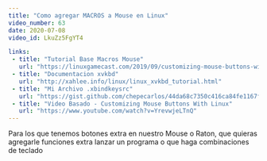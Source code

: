 ```yaml
---
title: "Como agregar MACROS a Mouse en Linux"
video_number: 63
date: 2020-07-08
video_id: LkuZz5FgYT4

links:
 - title: "Tutorial Base Macros Mouse"
   url: "https://linuxgamecast.com/2019/09/customizing-mouse-buttons-with-linux/"
 - title: "Documentacion xvkbd"
   url: "http://xahlee.info/linux/linux_xvkbd_tutorial.html"
 - title: "Mi Archivo .xbindkeysrc"
   url: "https://gist.github.com/chepecarlos/44da68c7350c416ca84fe1167ff6f439"
 - title: "Video Basado - Customizing Mouse Buttons With Linux"
   url: "https://www.youtube.com/watch?v=YrevwjeLTnQ"
---
```


Para los que tenemos botones extra en nuestro Mouse o Raton, que quieras agregarle funciones extra lanzar un programa o que haga combinaciones de teclado
